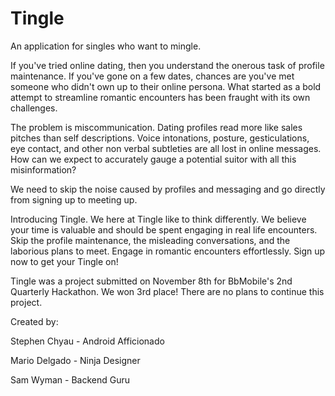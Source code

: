 Tingle
======
An application for singles who want to mingle.

If you've tried online dating, then you understand the onerous task of profile maintenance.  If you've gone on a few dates, chances are you've met someone who didn't own up to their online persona.  What started as a bold attempt to streamline romantic encounters has been fraught with its own challenges.

The problem is miscommunication.  Dating profiles read more like sales pitches than self descriptions.  Voice intonations, posture, gesticulations, eye contact, and other non verbal subtleties are all lost in online messages.  How can we expect to accurately gauge a potential suitor with all this misinformation?

We need to skip the noise caused by profiles and messaging and go directly from signing up to meeting up.

Introducing Tingle.  We here at Tingle like to think differently.  We believe your time is valuable and should be spent engaging in real life encounters.  Skip the profile maintenance, the misleading conversations, and the laborious plans to meet.  Engage in romantic encounters effortlessly.  Sign up now to get your Tingle on!

Tingle was a project submitted on November 8th for BbMobile's 2nd Quarterly Hackathon.  We won 3rd place!  There are no plans to continue this project.

Created by:

Stephen Chyau - Android Afficionado

Mario Delgado - Ninja Designer

Sam Wyman - Backend Guru
